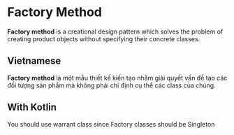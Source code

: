 # Factory Method
**Factory method** is a creational design pattern which solves the problem of creating product objects without specifying their concrete classes.

## Vietnamese
**Factory method** là một mẫu thiết kế kiến tạo nhằm giải quyết vấn đề tạo các đối tượng sản phẩm mà không phải chỉ định cụ thể các class của chúng.

## With Kotlin
You should use warrant class since Factory classes should be Singleton
